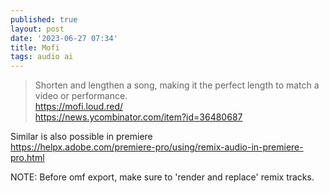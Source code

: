 ```yaml
---
published: true
layout: post
date: '2023-06-27 07:34'
title: Mofi
tags: audio ai 
---
```

> Shorten and lengthen a song, making it the perfect length to match a video or performance.  
<https://mofi.loud.red/>  
<https://news.ycombinator.com/item?id=36480687>

Similar is also possible in premiere  
<https://helpx.adobe.com/premiere-pro/using/remix-audio-in-premiere-pro.html>

NOTE: Before omf export, make sure to 'render and replace' remix tracks.
